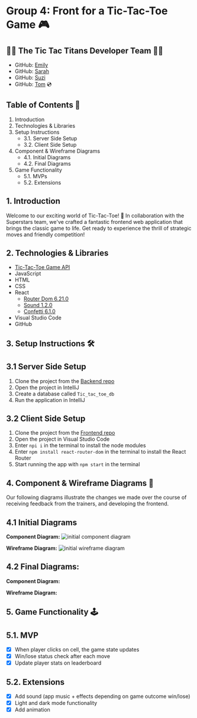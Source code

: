 # **Group 4: Front for a Tic-Tac-Toe Game** 🎮

## 👥🎸 The Tic Tac Titans Developer Team 👥🎸 ##
- GitHub: [Emily](https://github.com/remily23) 
- GitHub: [Sarah](https://github.com/SarahOgunko) 
- GitHub: [Suzi](https://github.com/sctowers) 
- GitHub: [Tom](https://github.com/mclaughlin111) 💿

## Table of Contents 📜
1. Introduction
2. Technologies & Libraries
3. Setup Instructions
   - 3.1. Server Side Setup
   - 3.2. Client Side Setup
4. Component & Wireframe Diagrams
   - 4.1. Initial Diagrams
   - 4.2. Final Diagrams
5. Game Functionality
   - 5.1. MVPs
   - 5.2. Extensions

## 1. Introduction
Welcome to our exciting world of Tic-Tac-Toe! 🎉 In collaboration with the Superstars team, we've crafted a fantastic frontend web application that brings the classic game to life. Get ready to experience the thrill of strategic moves and friendly competition!

## 2. Technologies & Libraries
- [Tic-Tac-Toe Game API](https://github.com/KacperProg/Tic_tac_toe)
- JavaScript
- HTML
- CSS
- React
  - [Router Dom 6.21.0](https://www.npmjs.com/package/react-router-dom)
  - [Sound 1.2.0](https://www.npmjs.com/package/react-sound)
  - [Confetti 6.1.0](https://www.npmjs.com/package/react-confetti)
- Visual Studio Code
- GitHub

## 3. Setup Instructions 🛠️

## 3.1 Server Side Setup
1. Clone the project from the [Backend repo](https://github.com/KacperProg/Tic_tac_toe)
2. Open the project in IntelliJ
3. Create a database called `Tic_tac_toe_db`
4. Run the application in IntelliJ

## 3.2 Client Side Setup
1. Clone the project from the [Frontend repo](https://github.com/sctowers/tic_tac_toe_fronend)
2. Open the project in Visual Studio Code
3. Enter `npi i` in the terminal to install the node modules
4. Enter `npm install react-router-dom` in the terminal to install the React Router
5. Start running the app with `npm start` in the terminal

## 4. Component & Wireframe Diagrams 🎨
Our following diagrams illustrate the changes we made over the course of receiving feedback from the trainers, and developing the frontend.

## 4.1 Initial Diagrams

**Component Diagram:**
![initial component diagram](https://github.com/sctowers/tic_tac_toe_frontend/blob/ReadMe/tic_tac_toe_client/Initial%20Component%20Diagram.png?raw=true)


**Wireframe Diagram:**
![initial wireframe diagram](https://github.com/sctowers/tic_tac_toe_frontend/blob/ReadMe/tic_tac_toe_client/Initial%20Wireframe%20Diagram.png?raw=true)

## 4.2 Final Diagrams:

**Component Diagram:**

**Wireframe Diagram:**

## 5. Game Functionality 🕹️

## 5.1. MVP 
-  [X] When player clicks on cell, the game state updates
-  [X] Win/lose status check after each move
- [X] Update player stats on leaderboard

## 5.2. Extensions
- [X] Add sound (app music + effects depending on game outcome win/lose)
- [X] Light and dark mode functionality
- [X] Add animation